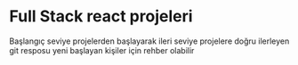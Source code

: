 # Full Stack react projeleri 

Başlangıç seviye projelerden başlayarak ileri seviye projelere doğru ilerleyen git resposu yeni başlayan kişiler için rehber olabilir
